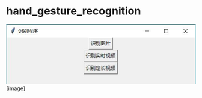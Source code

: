 # hand_gesture_recognition

![image](https://github.com/DQ0408/hand_gesture_recognition/blob/master/image/%E4%B8%BB%E7%A8%8B%E5%BA%8F.jpg)[image]
